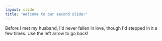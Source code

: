 ```yaml
---
layout: slide
title: "Welcome to our second slide!"
---
```

Before I met my husband, I'd never fallen in love, though I'd stepped in it a few times.
Use the left arrow to go back!
